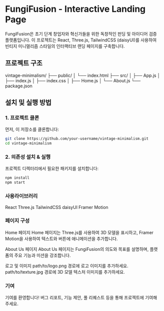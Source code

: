 # FungiFusion - Interactive Landing Page

FungiFusion은 초기 단계 창업자와 혁신가들을 위한 독창적인 펀딩 및 아이디어 검증 플랫폼입니다. 이 프로젝트는 React, Three.js, TailwindCSS (daisyUI)를 사용하여 빈티지 미니멀리즘 스타일의 인터랙티브 랜딩 페이지를 구축합니다.

## 프로젝트 구조

vintage-minimalism/
├── public/
│ └── index.html
├── src/
│ ├── App.js
│ ├── index.js
│ ├── index.css
│ ├── Home.js
│ └── About.js
└── package.json

## 설치 및 실행 방법

### 1. 프로젝트 클론

먼저, 이 저장소를 클론합니다:

```bash
git clone https://github.com/your-username/vintage-minimalism.git
cd vintage-minimalism
```

### 2. 의존성 설치 & 실행

프로젝트 디렉터리에서 필요한 패키지를 설치합니다:

```bash
npm install
npm start
```

### 사용라이브러리

React
Three.js
TailwindCSS
daisyUI
Framer Motion

### 페이지 구성

Home 페이지
Home 페이지는 Three.js를 사용하여 3D 모델을 표시하고, Framer Motion을 사용하여 텍스트와 버튼에 애니메이션을 추가합니다.

About Us 페이지
About Us 페이지는 FungiFusion의 의도와 목표를 설명하며, 플랫폼의 주요 기능과 미션을 강조합니다.

로고 및 이미지
path/to/logo.png 경로에 로고 이미지를 추가하세요.
path/to/texture.jpg 경로에 3D 모델 텍스처 이미지를 추가하세요.

### 기여

기여를 환영합니다! 버그 리포트, 기능 제안, 풀 리퀘스트 등을 통해 프로젝트에 기여해 주세요.
